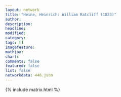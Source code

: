 ```yaml
---
layout: network
title: "Heine, Heinrich: William Ratcliff (1823)"
author:
description:
headline:
modified:
category:
tags: []
imagefeature: 
mathjax: 
chart: 
comments: false
featured: false
list: false
networkdata: 446.json
---
```

{% include matrix.html %}

